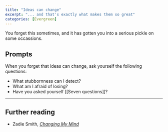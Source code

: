 ```yaml
---
title: "Ideas can change"
excerpt: "... and that's exactly what makes them so great"
categories: [Evergreen]
---
```

You forget this sometimes, and it has gotten you into a serious pickle on some occassions.

## Prompts
When you forget that ideas can change, ask yourself the following questions:
- What stubbornness can I detect?
- What am I afraid of losing?
- Have you asked yourself [[Seven questions]]?

---

## Further reading
- Zadie Smith, _[Changing My Mind](https://www.goodreads.com/book/show/6425404-changing-my-mind)_